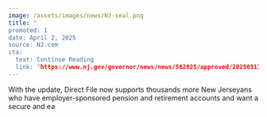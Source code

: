 ```yaml
---
image: /assets/images/news/NJ-seal.png
title: "
promoted: 1
date: April 2, 2025
source: NJ.com
cta:
  text: Continue Reading
  link: "https://www.nj.gov/governor/news/news/562025/approved/20250311a.shtml"
---
```

With the update, Direct File now supports thousands more New Jerseyans who have employer-sponsored pension and retirement accounts and want a secure and ea
